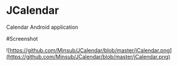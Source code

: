 # JCalendar
Calendar Android application

#Screenshot

![https://github.com/Minsub/JCalendar/blob/master/jCalendar.png](https://github.com/Minsub/JCalendar/blob/master/jCalendar.png)


